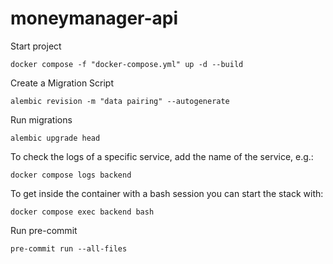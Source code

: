 # moneymanager-api
Start project
```
docker compose -f "docker-compose.yml" up -d --build
```
Create a Migration Script
```
alembic revision -m "data pairing" --autogenerate
```
Run migrations
```
alembic upgrade head
```
To check the logs of a specific service, add the name of the service, e.g.:
```
docker compose logs backend
```
To get inside the container with a bash session you can start the stack with:
```
docker compose exec backend bash
```
Run pre-commit
```
pre-commit run --all-files
```
